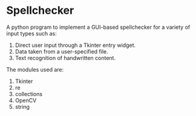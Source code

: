 # Spellchecker

A python program to implement a GUI-based spellchecker for a variety of input types such as:
1. Direct user input through a Tkinter entry widget.
2. Data taken from a user-specified file.
3. Text recognition of handwritten content.

The modules used are:
1. Tkinter
2. re
3. collections
4. OpenCV
5. string

